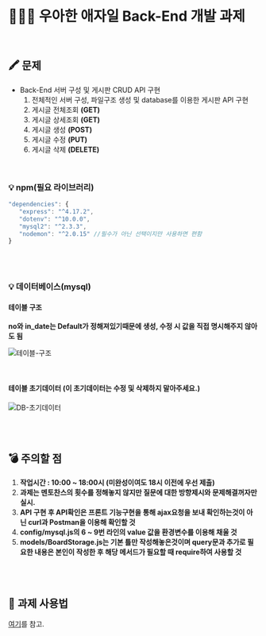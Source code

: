 # 👨🏻‍💻 우아한 애자일 Back-End 개발 과제

<br>

## 🖍 문제

- Back-End 서버 구성 및 게시판 CRUD API 구현
  1.  전체적인 서버 구성, 파일구조 생성 및 database를 이용한 게시판 API 구현
  2.  게시글 전체조회 **(GET)**
  3.  게시글 상세조회 **(GET)**
  4.  게시글 생성 **(POST)**
  5.  게시글 수정 **(PUT)**
  6.  게시글 삭제 **(DELETE)**

<br>

### 💡 npm(필요 라이브러리)

```js
"dependencies": {
   "express": "^4.17.2",
   "dotenv": "^10.0.0",
   "mysql2": "^2.3.3",
   "nodemon": "^2.0.15" //필수가 아닌 선택이지만 사용하면 편함
}
```

<br>
<br>

### 💡 데이터베이스(mysql)

#### 테이블 구조

**no와 in_date는 Default가 정해져있기때문에 생성, 수정 시 값을 직접 명시해주지 않아도 됨**

![테이블-구조](https://user-images.githubusercontent.com/46591459/147024017-d1bdbb67-2081-442e-8a92-198d5371ac7d.PNG)

<br>

#### 테이블 초기데이터 (이 초기데이터는 수정 및 삭제하지 말아주세요.)

![DB-초기데이터](https://user-images.githubusercontent.com/46591459/147024746-6f7493be-f4dc-4cf3-85fa-d2449089fca9.PNG)

<br>
<br>

## 💣 주의할 점

1. **작업시간 : 10:00 ~ 18:00시  (미완성이여도 18시 이전에 우선 제출)**
2. **과제는 멘토찬스의 횟수를 정해놓지 않지만 질문에 대한 방향제시와 문제해결꺼자만 실시.**
3. **API 구현 후 API확인은 프론트 기능구현을 통해 ajax요청을 보내 확인하는것이 아닌 curl과 Postman을 이용해 확인할 것**
4. **config/mysql.js의 6 ~ 9번 라인의 value 값을 환경변수를 이용해 채울 것**
5. **models/BoardStorage.js는 기본 틀만 작성해놓은것이며 query문과 추가로 필요한 내용은 본인이 작성한 후 해당 메서드가 필요할 때 require하여 사용할 것**

<br>
<br>

## 📝 과제 사용법

[여기](https://youtu.be/Lhp3r_V7emY)를 참고.

<br>
